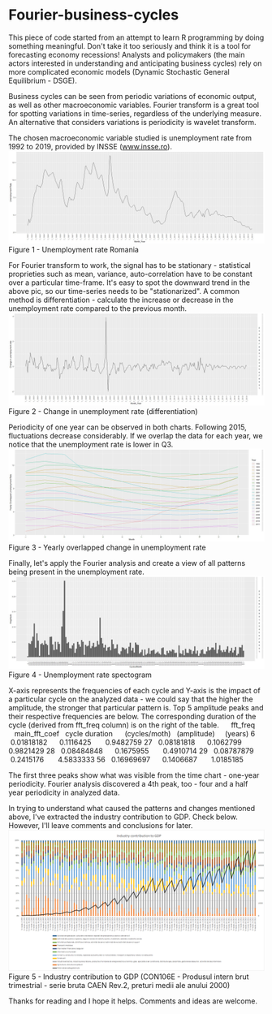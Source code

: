 # Fourier-business-cycles

This piece of code started from an attempt to learn R programming by doing something meaningful. Don't take it too seriously and think it is a tool for forecasting economy recessions! Analysts and policymakers (the main actors interested in understanding and anticipating business cycles) rely on more complicated economic models (Dynamic Stochastic General Equilibrium - DSGE).

Business cycles can be seen from periodic variations of economic output, as well as other macroeconomic variables. Fourier transform is a great tool for spotting variations in time-series, regardless of the underlying measure. An alternative that considers variations is periodicity is wavelet transform.

The chosen macroeconomic variable studied is unemployment rate from 1992 to 2019, provided by INSSE (www.insse.ro). 
![Alt text](doc/fig1_Unempl_Rate.jpg?raw=true "Unemployment rate Romania")
Figure 1 - Unemployment rate Romania

For Fourier transform to work, the signal has to be stationary - statistical proprieties such as mean, variance, auto-correlation have to be constant over a particular time-frame. It's easy to spot the downward trend in the above pic, so our time-series needs to be "stationarized". A common method is differentiation - calculate the increase or decrease in the unemployment rate compared to the previous month.
![Alt text](doc/fig2_Change_in_unempl_rate.jpg?raw=true "Change in unemployment rate")
Figure 2 - Change in unemployment rate (differentiation)

Periodicity of one year can be observed in both charts. Following 2015, fluctuations decrease considerably. If we overlap the data for each year, we notice that the unemployment rate is lower in Q3. 
![Alt text](doc/fig3_Unempl_Rate_overlap.jpg?raw=true "Overlapped unemployment rate")
Figure 3 - Yearly overlapped change in unemployment rate

Finally, let's apply the Fourier analysis and create a view of all patterns being present in the unemployment rate.
![Alt text](doc/fig4_Fourier_unempl_rate.jpg?raw=true "Spectogram")
Figure 4 - Unemployment rate spectogram

X-axis represents the frequencies of each cycle and Y-axis is the impact of a particular cycle on the analyzed data - we could say that the higher the amplitude, the stronger that particular pattern is.
Top 5 amplitude peaks and their respective frequencies are below. The corresponding duration of the cycle (derived from fft_freq column) is on the right of the table.
     fft_freq        main_fft_coef   cycle duration
     (cycles/moth)   (amplitude)     (years)
6    0.01818182      0.1116425       0.9482759
27   0.08181818      0.1062799       0.9821429
28   0.08484848      0.1675955       0.4910714
29   0.08787879      0.2415176       4.5833333
56   0.16969697      0.1406687       1.0185185

The first three peaks show what was visible from the time chart - one-year periodicity. Fourier analysis discovered a 4th peak, too - four and a half year periodicity in analyzed data. 

In trying to understand what caused the patterns and changes mentioned above, I've extracted the industry contribution to GDP. Check below. However, I'll leave comments and conclusions for later.
![Alt text](doc/fig5_Industry_contrib_GDP.png?raw=true "Industry contribution to GDP")
Figure 5 - Industry contribution to GDP (CON106E - Produsul intern brut trimestrial - serie bruta CAEN Rev.2, preturi medii ale anului 2000)

Thanks for reading and I hope it helps. Comments and ideas are welcome.
